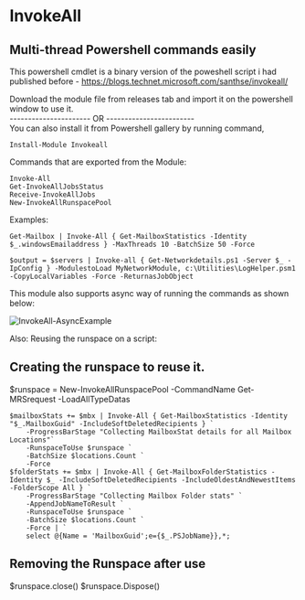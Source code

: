 # InvokeAll
## Multi-thread Powershell commands easily
This powershell cmdlet is a binary version of the poweshell script i had published before - https://blogs.technet.microsoft.com/santhse/invokeall/

Download the module file from releases tab and import it on the powershell window to use it.                                     
 ---------------------- OR ------------------------                                                                             
 You can also install it from Powershell gallery by running command, 
    
    Install-Module Invokeall
Commands that are exported from the Module:

    Invoke-All
    Get-InvokeAllJobsStatus
    Receive-InvokeAllJobs
    New-InvokeAllRunspacePool
 
Examples:
        
    Get-Mailbox | Invoke-All { Get-MailboxStatistics -Identity $_.windowsEmailaddress } -MaxThreads 10 -BatchSize 50 -Force

    $output = $servers | Invoke-all { Get-Networkdetails.ps1 -Server $_ -IpConfig } -ModulestoLoad MyNetworkModule, c:\Utilities\LogHelper.psm1 -CopyLocalVariables -Force -ReturnasJobObject

This module also supports async way of running the commands as shown below:



![InvokeAll-AsyncExample](https://user-images.githubusercontent.com/34683971/67493378-b3cefb80-f66f-11e9-85ed-30fa1c7df338.png)

Also: Reusing the runspace on a script:
## Creating the runspace to reuse it.

$runspace = New-InvokeAllRunspacePool -CommandName Get-MRSrequest -LoadAllTypeDatas

    $mailboxStats += $mbx | Invoke-All { Get-MailboxStatistics -Identity "$_.MailboxGuid" -IncludeSoftDeletedRecipients } `
        -ProgressBarStage "Collecting MailboxStat details for all Mailbox Locations"`
        -RunspaceToUse $runspace `
        -BatchSize $locations.Count `
        -Force
    $folderStats += $mbx | Invoke-All { Get-MailboxFolderStatistics -Identity $_ -IncludeSoftDeletedRecipients -IncludeOldestAndNewestItems -FolderScope All } `
        -ProgressBarStage "Collecting Mailbox Folder stats" `
        -AppendJobNameToResult `
        -RunspaceToUse $runspace `
        -BatchSize $locations.Count `
        -Force | `
        select @{Name = 'MailboxGuid';e={$_.PSJobName}},*;

## Removing the Runspace after use
$runspace.close()
$runspace.Dispose()

